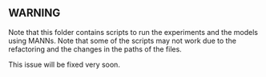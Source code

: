 ## WARNING
Note that this folder contains scripts to run the experiments and the models using MANNs. Note
that some of the scripts may not work due to the refactoring and the changes in the paths of the
files. 

This issue will be fixed very soon.
